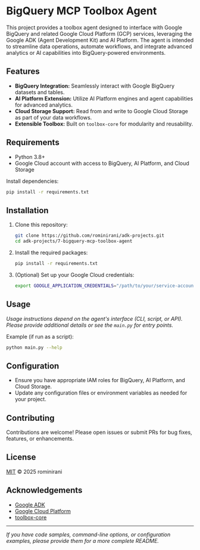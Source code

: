 # BigQuery MCP Toolbox Agent

This project provides a toolbox agent designed to interface with Google BigQuery and related Google Cloud Platform (GCP) services, leveraging the Google ADK (Agent Development Kit) and AI Platform. The agent is intended to streamline data operations, automate workflows, and integrate advanced analytics or AI capabilities into BigQuery-powered environments.

## Features

- **BigQuery Integration:** Seamlessly interact with Google BigQuery datasets and tables.
- **AI Platform Extension:** Utilize AI Platform engines and agent capabilities for advanced analytics.
- **Cloud Storage Support:** Read from and write to Google Cloud Storage as part of your data workflows.
- **Extensible Toolbox:** Built on `toolbox-core` for modularity and reusability.

## Requirements

- Python 3.8+
- Google Cloud account with access to BigQuery, AI Platform, and Cloud Storage

Install dependencies:
```bash
pip install -r requirements.txt
```

## Installation

1. Clone this repository:
    ```bash
    git clone https://github.com/rominirani/adk-projects.git
    cd adk-projects/7-bigquery-mcp-toolbox-agent
    ```

2. Install the required packages:
    ```bash
    pip install -r requirements.txt
    ```

3. (Optional) Set up your Google Cloud credentials:
    ```bash
    export GOOGLE_APPLICATION_CREDENTIALS="/path/to/your/service-account-file.json"
    ```

## Usage

_Usage instructions depend on the agent's interface (CLI, script, or API). Please provide additional details or see the `main.py` for entry points._

Example (if run as a script):
```bash
python main.py --help
```

## Configuration

- Ensure you have appropriate IAM roles for BigQuery, AI Platform, and Cloud Storage.
- Update any configuration files or environment variables as needed for your project.

## Contributing

Contributions are welcome! Please open issues or submit PRs for bug fixes, features, or enhancements.

## License

[MIT](../LICENSE) © 2025 rominirani

## Acknowledgements

- [Google ADK](https://github.com/google/adk)
- [Google Cloud Platform](https://cloud.google.com/)
- [toolbox-core](https://pypi.org/project/toolbox-core/)

---

_If you have code samples, command-line options, or configuration examples, please provide them for a more complete README._
